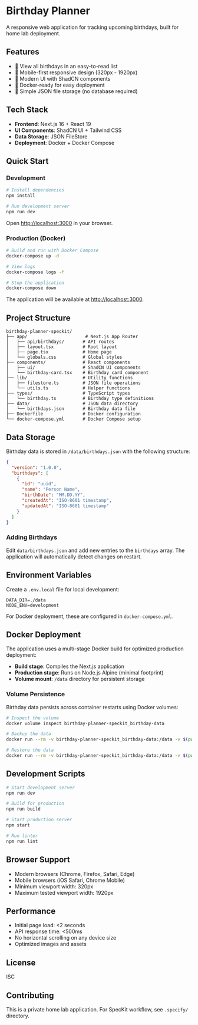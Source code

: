 # Birthday Planner

A responsive web application for tracking upcoming birthdays, built for home lab deployment.

## Features

- 📅 View all birthdays in an easy-to-read list
- 📱 Mobile-first responsive design (320px - 1920px)
- 🎨 Modern UI with ShadCN components
- 🐳 Docker-ready for easy deployment
- 💾 Simple JSON file storage (no database required)

## Tech Stack

- **Frontend**: Next.js 16 + React 19
- **UI Components**: ShadCN UI + Tailwind CSS
- **Data Storage**: JSON FileStore
- **Deployment**: Docker + Docker Compose

## Quick Start

### Development

```bash
# Install dependencies
npm install

# Run development server
npm run dev
```

Open [http://localhost:3000](http://localhost:3000) in your browser.

### Production (Docker)

```bash
# Build and run with Docker Compose
docker-compose up -d

# View logs
docker-compose logs -f

# Stop the application
docker-compose down
```

The application will be available at [http://localhost:3000](http://localhost:3000).

## Project Structure

```
birthday-planner-speckit/
├── app/                      # Next.js App Router
│   ├── api/birthdays/       # API routes
│   ├── layout.tsx           # Root layout
│   ├── page.tsx             # Home page
│   └── globals.css          # Global styles
├── components/              # React components
│   ├── ui/                  # ShadCN UI components
│   └── birthday-card.tsx    # Birthday card component
├── lib/                     # Utility functions
│   ├── filestore.ts         # JSON file operations
│   └── utils.ts             # Helper functions
├── types/                   # TypeScript types
│   └── birthday.ts          # Birthday type definitions
├── data/                    # JSON data directory
│   └── birthdays.json       # Birthday data file
├── Dockerfile               # Docker configuration
└── docker-compose.yml       # Docker Compose setup
```

## Data Storage

Birthday data is stored in `/data/birthdays.json` with the following structure:

```json
{
  "version": "1.0.0",
  "birthdays": [
    {
      "id": "uuid",
      "name": "Person Name",
      "birthDate": "MM.DD.YY",
      "createdAt": "ISO-8601 timestamp",
      "updatedAt": "ISO-8601 timestamp"
    }
  ]
}
```

### Adding Birthdays

Edit `data/birthdays.json` and add new entries to the `birthdays` array. The application will automatically detect changes on restart.

## Environment Variables

Create a `.env.local` file for local development:

```env
DATA_DIR=./data
NODE_ENV=development
```

For Docker deployment, these are configured in `docker-compose.yml`.

## Docker Deployment

The application uses a multi-stage Docker build for optimized production deployment:

- **Build stage**: Compiles the Next.js application
- **Production stage**: Runs on Node.js Alpine (minimal footprint)
- **Volume mount**: `/data` directory for persistent storage

### Volume Persistence

Birthday data persists across container restarts using Docker volumes:

```bash
# Inspect the volume
docker volume inspect birthday-planner-speckit_birthday-data

# Backup the data
docker run --rm -v birthday-planner-speckit_birthday-data:/data -v $(pwd):/backup alpine tar czf /backup/birthdays-backup.tar.gz /data

# Restore the data
docker run --rm -v birthday-planner-speckit_birthday-data:/data -v $(pwd):/backup alpine tar xzf /backup/birthdays-backup.tar.gz -C /
```

## Development Scripts

```bash
# Start development server
npm run dev

# Build for production
npm run build

# Start production server
npm start

# Run linter
npm run lint
```

## Browser Support

- Modern browsers (Chrome, Firefox, Safari, Edge)
- Mobile browsers (iOS Safari, Chrome Mobile)
- Minimum viewport width: 320px
- Maximum tested viewport width: 1920px

## Performance

- Initial page load: <2 seconds
- API response time: <500ms
- No horizontal scrolling on any device size
- Optimized images and assets

## License

ISC

## Contributing

This is a private home lab application. For SpecKit workflow, see `.specify/` directory.
